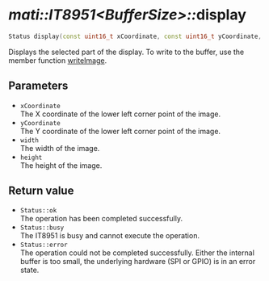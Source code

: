 # _mati::IT8951\<BufferSize\>::_**display**

```cpp
Status display(const uint16_t xCoordinate, const uint16_t yCoordinate, const uint16_t width, const uint16_t height);
```

Displays the selected part of the display. To write to the buffer, use the member function [writeImage](writeImage.md). 

## Parameters

- `xCoordinate`  
The X coordinate of the lower left corner point of the image.
- `yCoordinate`  
The Y coordinate of the lower left corner point of the image.
- `width`  
The width of the image.
- `height`  
The height of the image.

## Return value

 - `Status::ok`  
 The operation has been completed successfully.
 - `Status::busy`  
 The IT8951 is busy and cannot execute the operation.
 - `Status::error`  
 The operation could not be completed successfully. Either the internal buffer is too small, the underlying hardware (SPI or GPIO) is in an error state.